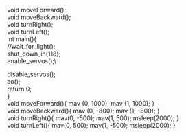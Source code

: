 void moveForward();\
void moveBackward();\
void turnRight();\
void turnLeft();\
int main(){\
  //wait_for_light();\
  shut_down_in(118);\
  enable_servos();\
  
  disable_servos();\
  ao();\
  return 0;\
}\
void moveForward(){
mav (0, 1000);
mav (1, 1000);
}\
void moveBackward(){
mav (0, -800);
mav (1, -800);
}\
void turnRight(){
  mav(0, -500);
  mav(1, 500);
  msleep(2000);
}\
void turnLeft(){
  mav(0, 500);
  mav(1, -500);
  msleep(2000);
}
